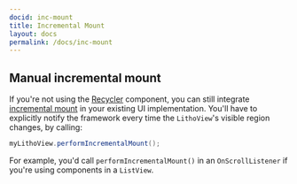 ```yaml
---
docid: inc-mount
title: Incremental Mount
layout: docs
permalink: /docs/inc-mount
---
```


## Manual incremental mount

If you're not using the [Recycler](/javadoc/com/facebook/litho/widget/Recycler) component, you can still integrate [incremental mount](/docs/intro#incremental-mount) in your existing UI implementation. You'll have to explicitly notify the framework every time the `LithoView`'s visible region changes, by calling:

```java
myLithoView.performIncrementalMount();
```

For example, you'd call `performIncrementalMount()` in an `OnScrollListener` if you're using components in a `ListView`.
